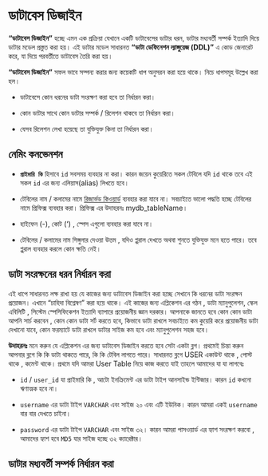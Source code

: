# ডাটাবেস ডিজাইন

**“ডাটাবেস ডিজাইন”** হচ্ছে এমন এক প্রক্রিয়া যেখানে একটি ডাটাবেসের ডাটার ধরন, ডাটার মধ্যবর্তী সম্পর্ক ইত্যাদি দিয়ে ডাটার মডেল প্রস্তুত করা হয়। এই ডাটার মডেল সাধারনত **“ডাটা ডেফিনেশন ল্যাঙ্গুয়েজ (DDL)”** এ কোড জেনারেট করে, যা দিয়ে পরবর্তীতে ডাটাবেস তৈরি করা হয়। 

**“ডাটাবেস ডিজাইন”** সফল ভাবে সম্পন্য করার জন্য কয়েকটি ধাপ অনুসরন করা হয়ে থাকে। নিচে ধাপসমূহ উল্লেখ করা হল।

* ডাটাবেসে কোন ধরনের ডাটা সংরক্ষণ করা হবে তা নির্ধারন করা।

* কোন ডাটার সাথে কোন ডাটার সম্পর্ক / রিলেশন থাকবে তা নির্ধারন করা।

* যেসব রিলেশন লেখা হয়েছে তা যুক্তিযুক্ত কিনা তা নির্ধারন করা।

## নেমিং কনভেনশন
* **`প্রাইমারি কি`** হিসাবে `id` সবসময় ব্যবহার না করা। কারন জয়েন কুয়েরিতে সকল টেবিলে যদি `id` থাকে তবে এই সকল `id` এর জন্য এলিয়াস(alias) লিখতে হবে।

* টেবিলের নাম / কলামের নামে [রিজার্ভড কিওয়ার্ড](reserved-keyword.md) ব্যবহার করা যাবে না। সবচাইতে ভালো পদ্ধতি হচ্ছে টেবিলের নামে প্রিফিক্স ব্যবহার করা। প্রিফিক্স এর উদাহরনঃ mydb_tableName। 

* হাইফেন (-), কোট (‘) , স্পেস এগুলো ব্যবহার করা যাবে না।

* টেবিলের / কলামের নাম সিঙ্গুলার দেওয়া উত্তম , যদিও প্লুরাল দেখতে অথবা শুনতে যুক্তিযুক্ত মনে হতে পারে। তবে প্লুরাল ব্যবহার করলে কোন ক্ষতি নেই।


## ডাটা সংরক্ষনের ধরন নির্ধারন করা

এই ধাপে সাধারনত লক্ষ রাখা হয় যে কাজের জন্য  ডাটাবেস ডিজাইন করা হচ্ছে সেখানে কি ধরনের ডাটা সংরক্ষন প্রয়োজন। এখানে “চাহিদা বিশ্লেষণ” করা হয়ে থাকে। এই কাজের জন্য এপ্লিকেশন এর গঠন , ডাটা ম্যানুপুলেশন, স্কেল এবিলিটি , সিস্টেম স্পেসিফিকেশন ইত্যাদি ব্যাপারে প্রয়োজনীয় জ্ঞান দরকার। আপনাকে জানতে হবে কোন কোন ডাটা আপনি সার্চ করবেন , কোন কোন ডাটা সর্ট করতে হবে, কিভাবে ডাটা রাখলে সবচাইতে কম কুয়েরি করে প্রয়োজনীয় ডাটা দেখানো যাবে, কোন ফরম্যাটে ডাটা রাখলে ডাটার সাইজ কম হবে এবং ম্যানুপুলেশন সহজ হবে।   

**উদাহরনঃ**
মনে করুন যে এপ্লিকেশন এর জন্য ডাটাবেস ডিজাইন করতে হবে সেটা একটা ব্লগ। প্রথমেই চিন্তা করুন আপনার ব্লগে কি কি ডাটা থাকতে পারে, কি কি টেবিল লাগতে পারে। সাধারনত ব্লগে USER একাউন্ট থাকে , পোস্ট থাকে , কমেন্ট থাকে। প্রথমে যদি আমরা User Table নিয়ে কাজ করতে যাই তাহলে আমাদের যা যা লাগবেঃ

 * `id` / `user_id` যা প্রাইমারি কি , আটো ইনক্রিমেন্ট এর ডাটা টাইপ আনসাইন্ড ইন্টিজার। কারন `id` কখনো ঋণাত্মক হবে না।

* `username` এর ডাটা টাইপ `VARCHAR` এবং সাইজ ২০ এবং এটি ইউনিক। কারন আমরা একই `username` বার বার দেখতে চাইনা। 

* `password`  এর ডাটা টাইপ `VARCHAR` এবং সাইজ ৩২। কারন আমরা পাসওয়ার্ড এর হ্যাশ সংরক্ষণ করবো , আমাদের হ্যাশ হবে `MD5` যার সাইজ হচ্ছে ৩২ ক্যারেক্টার। 

## ডাটার মধ্যবর্তী সম্পর্ক নির্ধারন করা

